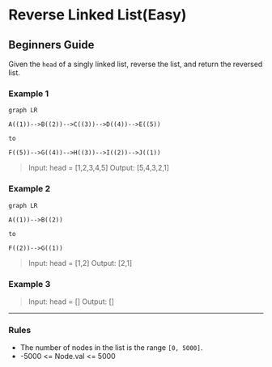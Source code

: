 # Reverse Linked List(Easy)

## Beginners Guide

Given the `head` of a singly linked list, reverse the list, and return the reversed list.

### Example 1

```mermaid
graph LR

A((1))-->B((2))-->C((3))-->D((4))-->E((5))

to

F((5))-->G((4))-->H((3))-->I((2))-->J((1))
```

>Input: head = [1,2,3,4,5]
Output: [5,4,3,2,1]

### Example 2

```mermaid
graph LR

A((1))-->B((2))

to

F((2))-->G((1))
```

>Input: head = [1,2]
Output: [2,1]

### Example 3

>Input: head = []
Output: []

---

### Rules

* The number of nodes in the list is the range `[0, 5000]`.
* -5000 <= Node.val <= 5000
